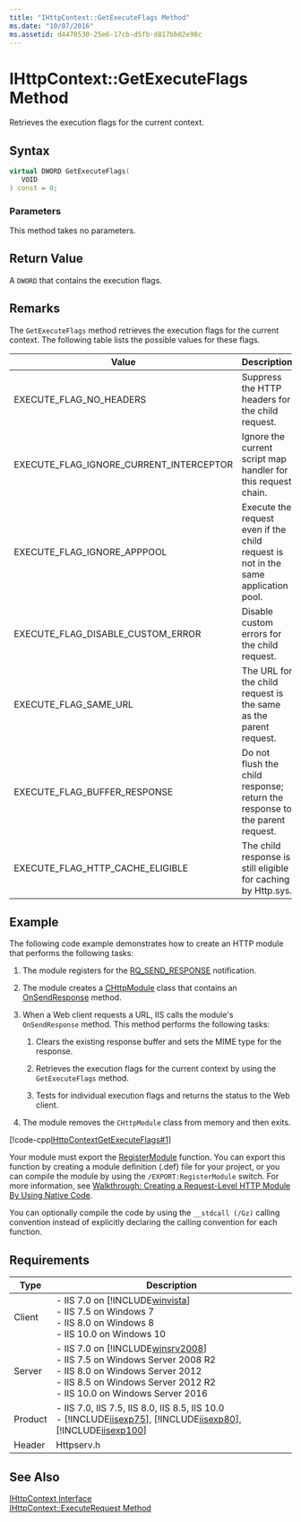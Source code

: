 ```yaml
---
title: "IHttpContext::GetExecuteFlags Method"
ms.date: "10/07/2016"
ms.assetid: d4470530-25e6-17cb-d5fb-d817bb02e98c
---
```

# IHttpContext::GetExecuteFlags Method
Retrieves the execution flags for the current context.  
  
## Syntax  
  
```cpp  
virtual DWORD GetExecuteFlags(  
   VOID  
) const = 0;  
```  
  
### Parameters  
 This method takes no parameters.  
  
## Return Value  
 A `DWORD` that contains the execution flags.  
  
## Remarks  
 The `GetExecuteFlags` method retrieves the execution flags for the current context. The following table lists the possible values for these flags.  
  
|Value|Description|  
|-----------|-----------------|  
|EXECUTE_FLAG_NO_HEADERS|Suppress the HTTP headers for the child request.|  
|EXECUTE_FLAG_IGNORE_CURRENT_INTERCEPTOR|Ignore the current script map handler for this request chain.|  
|EXECUTE_FLAG_IGNORE_APPPOOL|Execute the request even if the child request is not in the same application pool.|  
|EXECUTE_FLAG_DISABLE_CUSTOM_ERROR|Disable custom errors for the child request.|  
|EXECUTE_FLAG_SAME_URL|The URL for the child request is the same as the parent request.|  
|EXECUTE_FLAG_BUFFER_RESPONSE|Do not flush the child response; return the response to the parent request.|  
|EXECUTE_FLAG_HTTP_CACHE_ELIGIBLE|The child response is still eligible for caching by Http.sys.|  
  
## Example  
 The following code example demonstrates how to create an HTTP module that performs the following tasks:  
  
1. The module registers for the [RQ_SEND_RESPONSE](../../web-development-reference/native-code-api-reference/request-processing-constants.md) notification.  
  
2. The module creates a [CHttpModule](../../web-development-reference/native-code-api-reference/chttpmodule-class.md) class that contains an [OnSendResponse](../../web-development-reference/native-code-api-reference/chttpmodule-onsendresponse-method.md) method.  
  
3. When a Web client requests a URL, IIS calls the module's `OnSendResponse` method. This method performs the following tasks:  
  
    1. Clears the existing response buffer and sets the MIME type for the response.  
  
    2. Retrieves the execution flags for the current context by using the `GetExecuteFlags` method.  
  
    3. Tests for individual execution flags and returns the status to the Web client.  
  
4. The module removes the `CHttpModule` class from memory and then exits.  
  
 [!code-cpp[IHttpContextGetExecuteFlags#1](../../../samples/snippets/cpp/VS_Snippets_IIS/IIS7/IHttpContextGetExecuteFlags/cpp/IHttpContextGetExecuteFlags.cpp#1)]  
  
 Your module must export the [RegisterModule](../../web-development-reference/native-code-api-reference/pfn-registermodule-function.md) function. You can export this function by creating a module definition (.def) file for your project, or you can compile the module by using the `/EXPORT:RegisterModule` switch. For more information, see [Walkthrough: Creating a Request-Level HTTP Module By Using Native Code](../../web-development-reference/native-code-development-overview/walkthrough-creating-a-request-level-http-module-by-using-native-code.md).  
  
 You can optionally compile the code by using the `__stdcall (/Gz)` calling convention instead of explicitly declaring the calling convention for each function.  
  
## Requirements  
  
|Type|Description|  
|----------|-----------------|  
|Client|-   IIS 7.0 on [!INCLUDE[winvista](../../wmi-provider/includes/winvista-md.md)]<br />-   IIS 7.5 on Windows 7<br />-   IIS 8.0 on Windows 8<br />-   IIS 10.0 on Windows 10|  
|Server|-   IIS 7.0 on [!INCLUDE[winsrv2008](../../wmi-provider/includes/winsrv2008-md.md)]<br />-   IIS 7.5 on Windows Server 2008 R2<br />-   IIS 8.0 on Windows Server 2012<br />-   IIS 8.5 on Windows Server 2012 R2<br />-   IIS 10.0 on Windows Server 2016|  
|Product|-   IIS 7.0, IIS 7.5, IIS 8.0, IIS 8.5, IIS 10.0<br />-   [!INCLUDE[iisexp75](../../web-development-reference/native-code-api-reference/includes/iisexp75-md.md)], [!INCLUDE[iisexp80](../../web-development-reference/native-code-api-reference/includes/iisexp80-md.md)], [!INCLUDE[iisexp100](../../web-development-reference/native-code-api-reference/includes/iisexp100-md.md)]|  
|Header|Httpserv.h|  
  
## See Also  
 [IHttpContext Interface](../../web-development-reference/native-code-api-reference/ihttpcontext-interface.md)   
 [IHttpContext::ExecuteRequest Method](../../web-development-reference/native-code-api-reference/ihttpcontext-executerequest-method.md)

